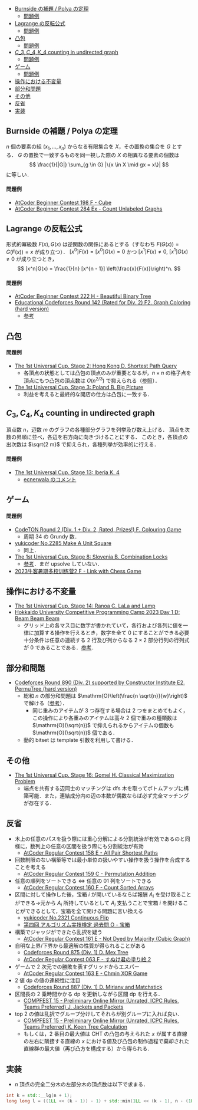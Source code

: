 - [Burnside の補題 / Polya の定理](#burnside-の補題--polya-の定理)
    - [問題例](#問題例)
- [Lagrange の反転公式](#lagrange-の反転公式)
    - [問題例](#問題例-1)
- [凸包](#凸包)
    - [問題例](#問題例-2)
- [$C\_3, C\_4, K\_4$ counting in undirected graph](#c_3-c_4-k_4-counting-in-undirected-graph)
    - [問題例](#問題例-3)
- [ゲーム](#ゲーム)
    - [問題例](#問題例-4)
- [操作における不変量](#操作における不変量)
- [部分和問題](#部分和問題)
- [その他](#その他)
- [反省](#反省)
- [実装](#実装)


## Burnside の補題 / Polya の定理
$n$ 個の要素の組 $(x_1, \dots, x_n)$ からなる有限集合を $X$，その置換の集合を $G$ とする．
$G$ の置換で一致するものを同一視した際の $X$ の相異なる要素の個数は
$$
\frac{1}{|G|} \sum_{g \in G} |\{x \in X \mid gx = x\}|
$$
に等しい．
#### 問題例
- [AtCoder Beginner Contest 198 F - Cube](https://atcoder.jp/contests/abc198/tasks/abc198_f)
- [AtCoder Beginner Contest 284 Ex - Count Unlabeled Graphs](https://atcoder.jp/contests/abc284/tasks/abc284_h)

## Lagrange の反転公式
形式的冪級数 $F(x), G(x)$ は逆関数の関係にあるとする（すなわち $F(G(x)) = G(F(x)) = x$ が成り立つ）．
$[x^0]F(x) = [x^0]G(x) = 0$ かつ $[x^1]F(x) \neq 0,\ [x^1]G(x) \neq 0$ が成り立つとき，
$$
[x^n]G(x) = \frac{1}{n} [x^{n - 1}] \left(\frac{x}{F(x)}\right)^n.
$$

#### 問題例
- [AtCoder Beginner Contest 222 H - Beautiful Binary Tree](https://atcoder.jp/contests/abc222/tasks/abc222_h)
- [Educational Codeforces Round 142 (Rated for Div. 2) F2. Graph Coloring (hard version)](https://codeforces.com/contest/1792/problem/F2)
  - [参考](https://codeforces.com/blog/entry/111835?#comment-996577)

## 凸包
#### 問題例
- [The 1st Universal Cup. Stage 2: Hong Kong D. Shortest Path Query](https://qoj.ac/contest/1099/problem/5458?v=1)
  - 各頂点の状態としては凸包の頂点のみが重要となるが，$n \times n$ の格子点を頂点にもつ凸包の頂点数は $O(n^{2 / 3})$ で抑えられる（[参照](https://not522.hatenablog.com/entry/2016/09/24/154939)）．
- [The 1st Universal Cup. Stage 3: Poland B. Big Picture](https://qoj.ac/contest/1099/problem/5456?v=1)
  - 利益を考えると最終的な開店の仕方は凸包に一致する．

## $C_3, C_4, K_4$ counting in undirected graph
頂点数 $n$，辺数 $m$ のグラフの各種部分グラフを列挙及び数え上げる．
頂点を次数の昇順に並べ，各辺を右方向に向きづけることにする．
このとき，各頂点の出次数は $\sqrt{2 m}$ で抑えられ，各種列挙が効率的に行える．

#### 問題例
- [The 1st Universal Cup. Stage 13: Iberia K. 4](https://qoj.ac/problem/6354)
  - [ecnerwala のコメント](https://codeforces.com/blog/entry/97762?#comment-866645)

## ゲーム
#### 問題例
- [CodeTON Round 2 (Div. 1 + Div. 2, Rated, Prizes!) F. Colouring Game](https://codeforces.com/contest/1704/problem/F)
  - 周期 34 の Grundy 数．
- [yukicoder No.2285 Make A Unit Square](https://yukicoder.me/problems/no/2285)
  - 同上．
- [The 1st Universal Cup. Stage 8: Slovenia B. Combination Locks](https://qoj.ac/contest/1070/problem/5250?v=1)
  - [参考](https://37zigen.com/game-on-graph/)．まだ upsolve していない．
- [2023牛客暑期多校训练营2 F - Link with Chess Game](https://ac.nowcoder.com/acm/contest/57356/F)

## 操作における不変量
- [The 1st Universal Cup. Stage 14: Ranoa C. LaLa and Lamp](https://qoj.ac/contest/1214/problem/6376)
- [Hokkaido University Competitive Programming Camp 2023 Day 1 D: Beam Beam Beam](https://onlinejudge.u-aizu.ac.jp/beta/room.html#HUPC2023Day1/problems/D)
  - グリッド上の各マス目に数字が書かれていて，各行および各列に値を一律に加算する操作を行えるとき，数字を全て $0$ にすることができる必要十分条件は任意の連続する $2$ 行及び列からなる $2 \times 2$ 部分行列の行列式が $0$ であることである．[参考](https://potato167.hatenablog.com/entry/2023/05/05/012415)．

## 部分和問題
- [Codeforces Round 890 (Div. 2) supported by Constructor Institute E2. PermuTree (hard version)](https://codeforces.com/contest/1856/problem/E2)
  - 総和 $n$ の部分和問題は $\mathrm{O}\left(\frac{n \sqrt{n}}{w}\right)$ で解ける（[参考](https://twitter.com/noshi91/status/1404719619097567236?s=20)）．
    - 同じ重みのアイテムが $3$ つ存在する場合は $2$ つをまとめてもよく，この操作により各重みのアイテムは高々 $2$ 個で重みの種類数は $\mathrm{O}(\sqrt{n})$ で抑えられるからアイテムの個数も $\mathrm{O}(\sqrt{n})$ 個である．
  - 動的 bitset は template 引数を利用して書ける．


## その他
- [The 1st Universal Cup. Stage 16: Gomel H. Classical Maximization Problem](https://qoj.ac/contest/1223/problem/6414?v=1)
  - 端点を共有する辺同士のマッチングは dfs 木を取ってボトムアップに構築可能．また，連結成分内の辺の本数が偶数ならば必ず完全マッチングが存在する．

## 反省
- 木上の任意のパスを扱う際には重心分解による分割統治が有効であるのと同様に，数列上の任意の区間を扱う際にも分割統治が有効
  - [AtCoder Regular Contest 158 E - All Pair Shortest Paths](https://atcoder.jp/contests/arc158/tasks/arc158_e)
- 回数制限のない構築等では最小単位の扱いやすい操作を扱う操作を合成することを考える
  - [AtCoder Regular Contest 159 C - Permutation Addition](https://atcoder.jp/contests/arc159/tasks/arc159_c)
- 任意の順列をソートできる $\iff$ 任意の 01 列をソートできる
  - [AtCoder Regular Contest 160 F - Count Sorted Arrays](https://atcoder.jp/contests/arc160/tasks/arc160_f)
- 区間に対して操作した後，宝箱 $i$ が開いているならば報酬 $A_i$ を受け取ることができる→元から $A_i$ 所持しているとして $A_i$ 支払うことで宝箱 $i$ を開けることができるとして，宝箱を全て開ける問題に言い換える
  - [yukicoder No.2321 Continuous Flip](https://yukicoder.me/problems/no/2321)
  - [第四回 アルゴリズム実技検定 過去問 O - 宝箱](https://atcoder.jp/contests/past202010-open/tasks/past202010_o)
- 構築でジャッジができたら乱択を疑う
  - [AtCoder Regular Contest 161 E - Not Dyed by Majority (Cubic Graph)](https://atcoder.jp/contests/arc161/tasks/arc161_e)
- 自明な上界/下界から最適解の性質が得られることがある
  - [Codeforces Round 875 (Div. 1) D. Mex Tree](https://codeforces.com/contest/1830/problem/D)
  - [AtCoder Regular Contest 063 F - すぬけ君の塗り絵 2](https://atcoder.jp/contests/arc063/tasks/arc063_d)
- ゲームで 2 次元での勝敗を表すグリッドからエスパー
  - [AtCoder Regular Contest 163 E - Chmin XOR Game](https://atcoder.jp/contests/arc163/tasks/arc163_e)
- 2 値 dp の値の連続性に注目
  - [Codeforces Round 887 (Div. 1) D. Miriany and Matchstick](https://codeforces.com/contest/1852/problem/D)
- 区間長の 2 乗時間かかる dp を更新しながら区間 dp を行える．
  - [COMPFEST 15 - Preliminary Online Mirror (Unrated, ICPC Rules, Teams Preferred) J. Jackets and Packets](https://codeforces.com/contest/1866/problem/J)
- top 2 の値は乱択でグループ分けしてそれらが別グループに入れば良い．
  - [COMPFEST 15 - Preliminary Online Mirror (Unrated, ICPC Rules, Teams Preferred) K. Keen Tree Calculation](https://codeforces.com/contest/1866/problem/K)
  - もしくは，2 番目の最大値は CHT の凸包の与えられた $x$ が属する直線の左右に隣接する直線の $x$ における値及び凸包の制作過程で棄却された直線群の最大値（再び凸方を構成する）から得られる．

## 実装
- $n$ 頂点の完全二分木の左部分木の頂点数は以下で求まる．
```c++
int k = std::__lg(n + 1);
long long l = ((1LL << (k - 1)) - 1) + std::min(1LL << (k - 1), n - (1LL << k) + 1);
```
